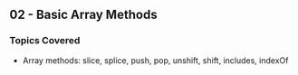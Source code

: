 ## 02 - Basic Array Methods

### Topics Covered

- Array methods: slice, splice, push, pop, unshift, shift, includes, indexOf

